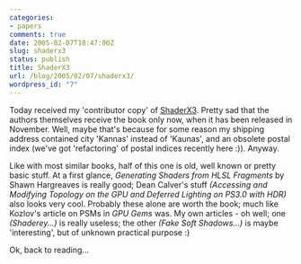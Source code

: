 ```yaml
---
categories:
- papers
comments: true
date: 2005-02-07T18:47:00Z
slug: shaderx3
status: publish
title: ShaderX3
url: /blog/2005/02/07/shaderx3/
wordpress_id: "7"
---
```


Today received my 'contributor copy' of [ShaderX3](http://www.amazon.com/exec/obidos/tg/detail/-/1584503572/103-4684942-9963858). Pretty sad that the authors themselves receive the book only now, when it has been released in November. Well, maybe that's because for some reason my shipping address contained city 'Kannas' instead of 'Kaunas', and an obsolete postal index (we've got 'refactoring' of postal indices recently here :)). Anyway.

Like with most similar books, half of this one is old, well known or pretty basic stuff. At a first glance, _Generating Shaders from HLSL Fragments_ by Shawn Hargreaves is really good; Dean Calver's stuff _(Accessing and Modifying Topology on the GPU and Deferred Lighting on PS3.0 with HDR)_ also looks very cool. Probably these alone are worth the book; much like Kozlov's article on PSMs in _GPU Gems_ was. My own articles - oh well; one _(Shaderey...)_ is really useless; the other _(Fake Soft Shadows...)_ is maybe 'interesting', but of unknown practical purpose :)

Ok, back to reading...
